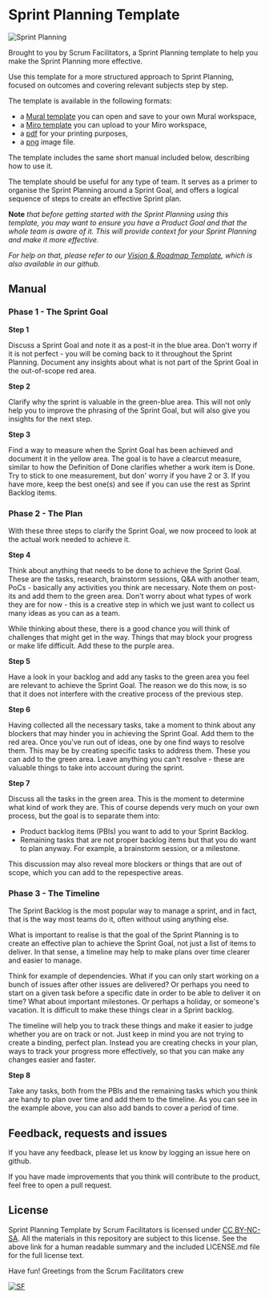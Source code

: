 # Sprint Planning Template

![Sprint Planning](SprintPlanning_v1.0.png)

Brought to you by Scrum Facilitators, a Sprint Planning template to help you make the Sprint Planning more effective.

Use this template for a more structured approach to Sprint Planning, focused on outcomes and covering relevant subjects step by step.

The template is available in the following formats:

- a [Mural template](https://app.mural.co/template/451da6b1-f799-4b34-a4c9-922483c85a27/1b3cde1f-130a-4f34-aa77-8ccfe091b08d) you can open and save to your own Mural workspace,
- a [Miro template](SprintPlanning_v1.0.rtb) you can upload to your Miro workspace,
- a [pdf](SprintPlanning_v1.0.pdf) for your printing purposes,
- a [png](SprintPlanning_v1.0.png) image file.

The template includes the same short manual included below, describing how to use it.

The template should be useful for any type of team. It serves as a primer to organise the Sprint Planning around a Sprint Goal, and offers a logical sequence of steps to create an effective Sprint plan.

**Note** *that before getting started with the Sprint Planning using this template, you may want to ensure you have a Product Goal and that the whole team is aware of it. This will provide context for your Sprint Planning and make it more effective.*

*For help on that, please refer to our [Vision & Roadmap Template](https://github.com/ScrumFacilitators/VisionandRoadmap), which is also available in our github.*

## Manual

### Phase 1 - The Sprint Goal
**Step 1**

Discuss a Sprint Goal and note it as a post-it in the blue area. Don't worry if it is not perfect - you will be coming back to it throughout the Sprint Planning. Document any insights about what is not part of the Sprint Goal in the out-of-scope red area.

**Step 2**

Clarify why the sprint is valuable in the green-blue area. This will not only help you to improve the phrasing of the Sprint Goal, but will also give you insights for the next step. 

**Step 3**

Find a way to measure when the Sprint Goal has been achieved and document it in the yellow area. The goal is to have a clearcut measure, similar to how the Definition of Done clarifies whether a work item is Done. Try to stick to one measurement, but don' worry if you have 2 or 3. If you have more, keep the best one(s) and see if you can use the rest as Sprint Backlog items.

### Phase 2 - The Plan
With these three steps to clarify the Sprint Goal, we now proceed to look at the actual work needed to achieve it.

**Step 4**

Think about anything that needs to be done to achieve the Sprint Goal. These are the tasks, research, brainstorm sessions, Q&A with another team, PoCs - basically any activities you think are necessary. Note them on post-its and add them to the green area. Don't worry about what types of work they are for now - this is a creative step in which we just want to collect us many ideas as you can as a team.

While thinking about these, there is a good chance you will think of challenges that might get in the way. Things that may block your progress or make life difficult. Add these to the purple area.

**Step 5**

Have a look in your backlog and add any tasks to the green area you feel are relevant to achieve the Sprint Goal. The reason we do this now, is so that it does not interfere with the creative process of the previous step.

**Step 6**

Having collected all the necessary tasks, take a moment to think about any blockers that may hinder you in achieving the Sprint Goal. Add them to the red area. Once you've run out of ideas, one by one find ways to resolve them. This may be by creating specific tasks to address them. These you can add to the green area. Leave anything you can't resolve - these are valuable things to take into account during the sprint.

**Step 7**

Discuss all the tasks in the green area. This is the moment to determine what kind of work they are. This of course depends very much on your own process, but the goal is to separate them into:

- Product backlog items (PBIs) you want to add to your Sprint Backlog.
- Remaining tasks that are not proper backlog items but that you do want to plan anyway. For example, a brainstorm session, or a milestone.

This discussion may also reveal more blockers or things that are out of scope, which you can add to the repespective areas.

### Phase 3 - The Timeline
The Sprint Backlog is the most popular way to manage a sprint, and in fact, that is the way most teams do it, often without using anything else.

What is important to realise is that the goal of the Sprint Planning is to create an effective plan to achieve the Sprint Goal, not just a list of items to deliver. In that sense, a timeline may help to make plans over time clearer and easier to manage.

Think for example of dependencies. What if you can only start working on a bunch of issues after other issues are delivered? Or perhaps you need to start on a given task before a specific date in order to be able to deliver it on time? What about important milestones. Or perhaps a holiday, or someone's vacation. It is difficult to make these things clear in a Sprint backlog.

The timeline will help you to track these things and make it easier to judge whether you are on track or not. Just keep in mind you are not trying to create a binding, perfect plan. Instead you are creating checks in your plan, ways to track your progress more effectively, so that you can make any changes easier and faster.

**Step 8**

Take any tasks, both from the PBIs and the remaining tasks which you think are handy to plan over time and add them to the timeline. As you can see in the example above, you can also add bands to cover a period of time.

## Feedback, requests and issues
If you have any feedback, please let us know by logging an issue here on github.

If you have made improvements that you think will contribute to the product, feel free to open a pull request.

## License
Sprint Planning Template by Scrum Facilitators is licensed under [CC BY-NC-SA](https://creativecommons.org/licenses/by-nc-sa/4.0/). 
All the materials in this repository are subject to this license. See the above link for a human readable summary and the included LICENSE.md file for the full license text.

Have fun! Greetings from the Scrum Facilitators crew

[![SF](https://www.scrumfacilitators.com/images/logo.png)](https://www.scrumfacilitators.nl)
